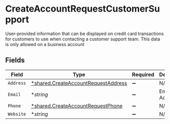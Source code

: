 # CreateAccountRequestCustomerSupport

User-provided information that can be displayed on credit card transactions for customers to use when contacting a customer support team. This data is only allowed on a business account


## Fields

| Field                                                                                            | Type                                                                                             | Required                                                                                         | Description                                                                                      | Example                                                                                          |
| ------------------------------------------------------------------------------------------------ | ------------------------------------------------------------------------------------------------ | ------------------------------------------------------------------------------------------------ | ------------------------------------------------------------------------------------------------ | ------------------------------------------------------------------------------------------------ |
| `Address`                                                                                        | [*shared.CreateAccountRequestAddress](../../../pkg/models/shared/createaccountrequestaddress.md) | :heavy_minus_sign:                                                                               | N/A                                                                                              |                                                                                                  |
| `Email`                                                                                          | **string*                                                                                        | :heavy_minus_sign:                                                                               | Email Address                                                                                    | amanda@classbooker.dev                                                                           |
| `Phone`                                                                                          | [*shared.CreateAccountRequestPhone](../../../pkg/models/shared/createaccountrequestphone.md)     | :heavy_minus_sign:                                                                               | N/A                                                                                              |                                                                                                  |
| `Website`                                                                                        | **string*                                                                                        | :heavy_minus_sign:                                                                               | N/A                                                                                              | www.wholebodyfitnessgym.com                                                                      |